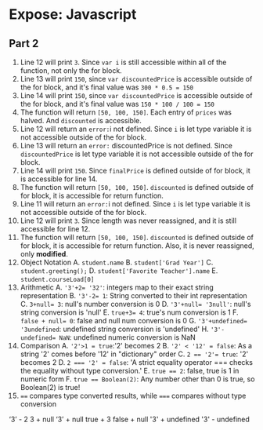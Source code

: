 # Expose: Javascript
## Part 2
1. Line 12 will print `3`. Since `var i` is still accessible within all of the function, not only the for block.
2. Line 13 will print `150`, since `var discountedPrice` is accessible outside of the for block, and it's final value was `300 * 0.5 = 150`
3. Line 14 will print `150`, since `var discountedPrice` is accessible outside of the for block, and it's final value was `150 * 100 / 100 = 150`
4. The function will return `[50, 100, 150]`. Each entry of `prices` was halved. And `discounted` is accessible. 
5. Line 12 will return an `error:`i not defined. Since `i` is let type variable it is not accessible outside of the for block.
6. Line 13 will return an `error:` discountedPrice is not defined. Since `discountedPrice` is let type variable it is not accessible outside of the for block.
7. Line 14 will print `150`. Since `finalPrice` is defined outside of for block, it is accessible for line 14.
8. The function will return `[50, 100, 150]`. `discounted` is defined outside of for block, it is accessible for return function.
9. Line 11 will return an `error:`i not defined. Since `i` is let type variable it is not accessible outside of the for block.
10. Line 12 will print `3`. Since length was never reassigned, and it is still accessible for line 12. 
11. The function will return `[50, 100, 150]`. `discounted` is defined outside of for block, it is accessible for return function. Also, it is never reassigned, only **modified**.
12. Object Notation
    A. `student.name`
    B. `student['Grad Year']`
    C. `student.greeting();`
    D. `student['Favorite Teacher'].name`
    E. `student.courseLoad[0]`
13. Arithmetic
    A. `'3'+2= '32'`: integers map to their exact string representation
    B. `'3'-2= 1`: String converted to their int representation
    C. `3+null= 3`: null's number conversion is 0
    D. `'3'+null= '3null'`: null's string conversion is 'null' 
    E. `true+3= 4`: true's num conversion is 1
    F. `false + null= 0`: false and null num conversion is 0
    G. `'3'+undefined= '3undefined`: undefined string conversion is 'undefined'
    H. `'3'-undefined= NaN`: undefined numeric conversion is NaN
14. Comparison
    A. `'2'>1 = true`:'2' becomes 2
    B. `'2' < '12' = false`: As a string '2' comes before '12' in "dictionary" order
    C. `2 == '2'= true`: '2' becomes 2
    D. `2 === '2' = false`: 'A strict equality operator === checks the equality without type conversion.'
    E. `true == 2`: false, true is 1 in numeric form
    F. `true == Boolean(2)`: Any number other than 0 is true, so Boolean(2) is true!
15. `==` compares type converted results, while `===` compares without type conversion 
    
‘3’ - 2
3 + null
‘3’ + null
true + 3
false + null
'3' + undefined
'3' - undefined
